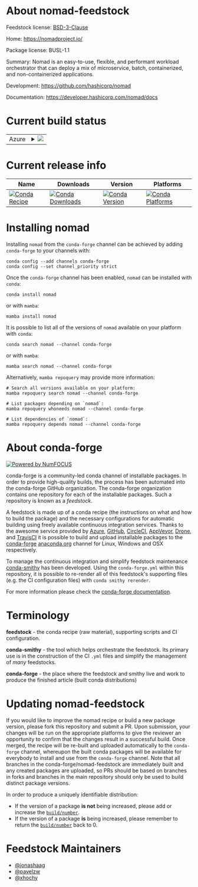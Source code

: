 About nomad-feedstock
=====================

Feedstock license: [BSD-3-Clause](https://github.com/conda-forge/nomad-feedstock/blob/main/LICENSE.txt)

Home: https://nomadproject.io/

Package license: BUSL-1.1

Summary: Nomad is an easy-to-use, flexible, and performant workload orchestrator that can deploy a mix of microservice, batch, containerized, and non-containerized applications.

Development: https://github.com/hashicorp/nomad

Documentation: https://developer.hashicorp.com/nomad/docs

Current build status
====================


<table>
    
  <tr>
    <td>Azure</td>
    <td>
      <details>
        <summary>
          <a href="https://dev.azure.com/conda-forge/feedstock-builds/_build/latest?definitionId=19430&branchName=main">
            <img src="https://dev.azure.com/conda-forge/feedstock-builds/_apis/build/status/nomad-feedstock?branchName=main">
          </a>
        </summary>
        <table>
          <thead><tr><th>Variant</th><th>Status</th></tr></thead>
          <tbody><tr>
              <td>linux_64</td>
              <td>
                <a href="https://dev.azure.com/conda-forge/feedstock-builds/_build/latest?definitionId=19430&branchName=main">
                  <img src="https://dev.azure.com/conda-forge/feedstock-builds/_apis/build/status/nomad-feedstock?branchName=main&jobName=linux&configuration=linux%20linux_64_" alt="variant">
                </a>
              </td>
            </tr><tr>
              <td>linux_aarch64</td>
              <td>
                <a href="https://dev.azure.com/conda-forge/feedstock-builds/_build/latest?definitionId=19430&branchName=main">
                  <img src="https://dev.azure.com/conda-forge/feedstock-builds/_apis/build/status/nomad-feedstock?branchName=main&jobName=linux&configuration=linux%20linux_aarch64_" alt="variant">
                </a>
              </td>
            </tr><tr>
              <td>osx_64</td>
              <td>
                <a href="https://dev.azure.com/conda-forge/feedstock-builds/_build/latest?definitionId=19430&branchName=main">
                  <img src="https://dev.azure.com/conda-forge/feedstock-builds/_apis/build/status/nomad-feedstock?branchName=main&jobName=osx&configuration=osx%20osx_64_" alt="variant">
                </a>
              </td>
            </tr><tr>
              <td>osx_arm64</td>
              <td>
                <a href="https://dev.azure.com/conda-forge/feedstock-builds/_build/latest?definitionId=19430&branchName=main">
                  <img src="https://dev.azure.com/conda-forge/feedstock-builds/_apis/build/status/nomad-feedstock?branchName=main&jobName=osx&configuration=osx%20osx_arm64_" alt="variant">
                </a>
              </td>
            </tr>
          </tbody>
        </table>
      </details>
    </td>
  </tr>
</table>

Current release info
====================

| Name | Downloads | Version | Platforms |
| --- | --- | --- | --- |
| [![Conda Recipe](https://img.shields.io/badge/recipe-nomad-green.svg)](https://anaconda.org/conda-forge/nomad) | [![Conda Downloads](https://img.shields.io/conda/dn/conda-forge/nomad.svg)](https://anaconda.org/conda-forge/nomad) | [![Conda Version](https://img.shields.io/conda/vn/conda-forge/nomad.svg)](https://anaconda.org/conda-forge/nomad) | [![Conda Platforms](https://img.shields.io/conda/pn/conda-forge/nomad.svg)](https://anaconda.org/conda-forge/nomad) |

Installing nomad
================

Installing `nomad` from the `conda-forge` channel can be achieved by adding `conda-forge` to your channels with:

```
conda config --add channels conda-forge
conda config --set channel_priority strict
```

Once the `conda-forge` channel has been enabled, `nomad` can be installed with `conda`:

```
conda install nomad
```

or with `mamba`:

```
mamba install nomad
```

It is possible to list all of the versions of `nomad` available on your platform with `conda`:

```
conda search nomad --channel conda-forge
```

or with `mamba`:

```
mamba search nomad --channel conda-forge
```

Alternatively, `mamba repoquery` may provide more information:

```
# Search all versions available on your platform:
mamba repoquery search nomad --channel conda-forge

# List packages depending on `nomad`:
mamba repoquery whoneeds nomad --channel conda-forge

# List dependencies of `nomad`:
mamba repoquery depends nomad --channel conda-forge
```


About conda-forge
=================

[![Powered by
NumFOCUS](https://img.shields.io/badge/powered%20by-NumFOCUS-orange.svg?style=flat&colorA=E1523D&colorB=007D8A)](https://numfocus.org)

conda-forge is a community-led conda channel of installable packages.
In order to provide high-quality builds, the process has been automated into the
conda-forge GitHub organization. The conda-forge organization contains one repository
for each of the installable packages. Such a repository is known as a *feedstock*.

A feedstock is made up of a conda recipe (the instructions on what and how to build
the package) and the necessary configurations for automatic building using freely
available continuous integration services. Thanks to the awesome service provided by
[Azure](https://azure.microsoft.com/en-us/services/devops/), [GitHub](https://github.com/),
[CircleCI](https://circleci.com/), [AppVeyor](https://www.appveyor.com/),
[Drone](https://cloud.drone.io/welcome), and [TravisCI](https://travis-ci.com/)
it is possible to build and upload installable packages to the
[conda-forge](https://anaconda.org/conda-forge) [anaconda.org](https://anaconda.org/)
channel for Linux, Windows and OSX respectively.

To manage the continuous integration and simplify feedstock maintenance
[conda-smithy](https://github.com/conda-forge/conda-smithy) has been developed.
Using the ``conda-forge.yml`` within this repository, it is possible to re-render all of
this feedstock's supporting files (e.g. the CI configuration files) with ``conda smithy rerender``.

For more information please check the [conda-forge documentation](https://conda-forge.org/docs/).

Terminology
===========

**feedstock** - the conda recipe (raw material), supporting scripts and CI configuration.

**conda-smithy** - the tool which helps orchestrate the feedstock.
                   Its primary use is in the construction of the CI ``.yml`` files
                   and simplify the management of *many* feedstocks.

**conda-forge** - the place where the feedstock and smithy live and work to
                  produce the finished article (built conda distributions)


Updating nomad-feedstock
========================

If you would like to improve the nomad recipe or build a new
package version, please fork this repository and submit a PR. Upon submission,
your changes will be run on the appropriate platforms to give the reviewer an
opportunity to confirm that the changes result in a successful build. Once
merged, the recipe will be re-built and uploaded automatically to the
`conda-forge` channel, whereupon the built conda packages will be available for
everybody to install and use from the `conda-forge` channel.
Note that all branches in the conda-forge/nomad-feedstock are
immediately built and any created packages are uploaded, so PRs should be based
on branches in forks and branches in the main repository should only be used to
build distinct package versions.

In order to produce a uniquely identifiable distribution:
 * If the version of a package **is not** being increased, please add or increase
   the [``build/number``](https://docs.conda.io/projects/conda-build/en/latest/resources/define-metadata.html#build-number-and-string).
 * If the version of a package **is** being increased, please remember to return
   the [``build/number``](https://docs.conda.io/projects/conda-build/en/latest/resources/define-metadata.html#build-number-and-string)
   back to 0.

Feedstock Maintainers
=====================

* [@jonashaag](https://github.com/jonashaag/)
* [@pavelzw](https://github.com/pavelzw/)
* [@xhochy](https://github.com/xhochy/)

